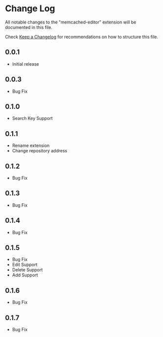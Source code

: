 # Change Log

All notable changes to the "memcached-editor" extension will be documented in this file.

Check [Keep a Changelog](http://keepachangelog.com/) for recommendations on how to structure this file.

## 0.0.1

- Initial release

## 0.0.3

- Bug Fix

## 0.1.0

- Search Key Support

## 0.1.1

- Rename extension
- Change repository address

## 0.1.2

- Bug Fix

## 0.1.3

- Bug Fix

## 0.1.4

- Bug Fix

## 0.1.5

- Bug Fix
- Edit Support
- Delete Support
- Add Support

## 0.1.6

- Bug Fix

## 0.1.7

- Bug Fix